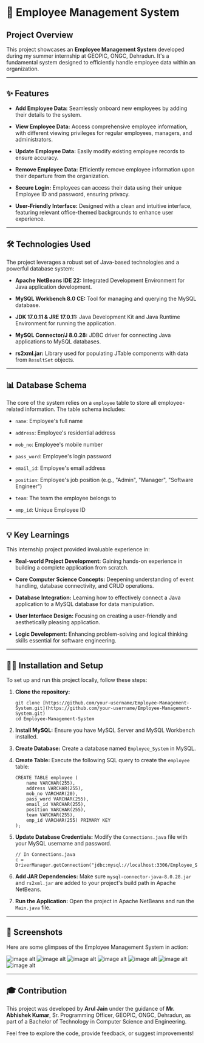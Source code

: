 # 🚀 Employee Management System

## Project Overview

This project showcases an **Employee Management System** developed during my summer internship at GEOPIC, ONGC, Dehradun. It's a fundamental system designed to efficiently handle employee data within an organization.

---

## ✨ Features

* **Add Employee Data:** Seamlessly onboard new employees by adding their details to the system.

* **View Employee Data:** Access comprehensive employee information, with different viewing privileges for regular employees, managers, and administrators.

* **Update Employee Data:** Easily modify existing employee records to ensure accuracy.

* **Remove Employee Data:** Efficiently remove employee information upon their departure from the organization.

* **Secure Login:** Employees can access their data using their unique Employee ID and password, ensuring privacy.

* **User-Friendly Interface:** Designed with a clean and intuitive interface, featuring relevant office-themed backgrounds to enhance user experience.

---

## 🛠️ Technologies Used

The project leverages a robust set of Java-based technologies and a powerful database system:

* **Apache NetBeans IDE 22:** Integrated Development Environment for Java application development.

* **MySQL Workbench 8.0 CE:** Tool for managing and querying the MySQL database.

* **JDK 17.0.11 & JRE 17.0.11:** Java Development Kit and Java Runtime Environment for running the application.

* **MySQL Connector/J 8.0.28:** JDBC driver for connecting Java applications to MySQL databases.

* **rs2xml.jar:** Library used for populating JTable components with data from `ResultSet` objects.

---

## 📊 Database Schema

The core of the system relies on a `employee` table to store all employee-related information. The table schema includes:

* `name`: Employee's full name

* `address`: Employee's residential address

* `mob_no`: Employee's mobile number

* `pass_word`: Employee's login password

* `email_id`: Employee's email address

* `position`: Employee's job position (e.g., "Admin", "Manager", "Software Engineer")

* `team`: The team the employee belongs to

* `emp_id`: Unique Employee ID

---

## 💡 Key Learnings

This internship project provided invaluable experience in:

* **Real-world Project Development:** Gaining hands-on experience in building a complete application from scratch.

* **Core Computer Science Concepts:** Deepening understanding of event handling, database connectivity, and CRUD operations.

* **Database Integration:** Learning how to effectively connect a Java application to a MySQL database for data manipulation.

* **User Interface Design:** Focusing on creating a user-friendly and aesthetically pleasing application.

* **Logic Development:** Enhancing problem-solving and logical thinking skills essential for software engineering.

---

## 👨‍💻 Installation and Setup

To set up and run this project locally, follow these steps:

1.  **Clone the repository:**

    ```
    git clone [https://github.com/your-username/Employee-Management-System.git](https://github.com/your-username/Employee-Management-System.git)
    cd Employee-Management-System

    ```

2.  **Install MySQL:** Ensure you have MySQL Server and MySQL Workbench installed.

3.  **Create Database:** Create a database named `Employee_System` in MySQL.

4.  **Create Table:** Execute the following SQL query to create the `employee` table:

    ```
    CREATE TABLE employee (
        name VARCHAR(255),
        address VARCHAR(255),
        mob_no VARCHAR(20),
        pass_word VARCHAR(255),
        email_id VARCHAR(255),
        position VARCHAR(255),
        team VARCHAR(255),
        emp_id VARCHAR(255) PRIMARY KEY
    );

    ```

5.  **Update Database Credentials:** Modify the `Connections.java` file with your MySQL username and password.

    ```
    // In Connections.java
    c = DriverManager.getConnection("jdbc:mysql://localhost:3306/Employee_System","your_mysql_username","your_mysql_password");

    ```

6.  **Add JAR Dependencies:** Make sure `mysql-connector-java-8.0.28.jar` and `rs2xml.jar` are added to your project's build path in Apache NetBeans.

7.  **Run the Application:** Open the project in Apache NetBeans and run the `Main.java` file.

---

## 📸 Screenshots

Here are some glimpses of the Employee Management System in action:

![image alt](https://github.com/arul-jain/Employee-Management-System/blob/d3b0fe614aed329fa78d2ec3a7cc3dd8e694aaee/Picture1.png)
![image alt](https://github.com/arul-jain/Employee-Management-System/blob/62840db43a8d124239190af07a8a7aabcb042c07/Picture2.png)
![image alt](https://github.com/arul-jain/Employee-Management-System/blob/62840db43a8d124239190af07a8a7aabcb042c07/Picture3.png)
![image alt](https://github.com/arul-jain/Employee-Management-System/blob/62840db43a8d124239190af07a8a7aabcb042c07/Picture4.png)
![image alt](https://github.com/arul-jain/Employee-Management-System/blob/62840db43a8d124239190af07a8a7aabcb042c07/Screenshot%202025-08-24%20171406.png)
![image alt](https://github.com/arul-jain/Employee-Management-System/blob/62840db43a8d124239190af07a8a7aabcb042c07/Screenshot%202025-08-24%20171528.png)
![image alt](https://github.com/arul-jain/Employee-Management-System/blob/62840db43a8d124239190af07a8a7aabcb042c07/Screenshot%202025-08-24%20171606.png)

---

## 🎓 Contribution

This project was developed by **Arul Jain** under the guidance of **Mr. Abhishek Kumar**, Sr. Programming Officer, GEOPIC, ONGC, Dehradun, as part of a Bachelor of Technology in Computer Science and Engineering.

Feel free to explore the code, provide feedback, or suggest improvements!
